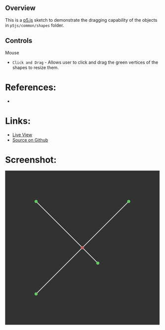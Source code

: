 
## Overview

This is a [p5.js][p5js-home] sketch to demonstrate the dragging capability of the objects in `p5js/common/shapes` folder.


## Controls

Mouse
- `Click and Drag` - Allows user to click and drag the green vertices of the shapes to resize them.

# References:
* 

# Links: 

* [Live View][live-view]
* [Source on Github][source-code]

# Screenshot:

![screenshot][screenshot-01]

[p5js-home]: https://p5js.org/
[source-code]: https://github.com/brianhonohan/sketchbook/tree/master/p5js/common/examples/draggable/
[live-view]: https://brianhonohan.com/sketchbook/p5js/common/examples/draggable/
[screenshot-01]: ./screenshot-01.png
